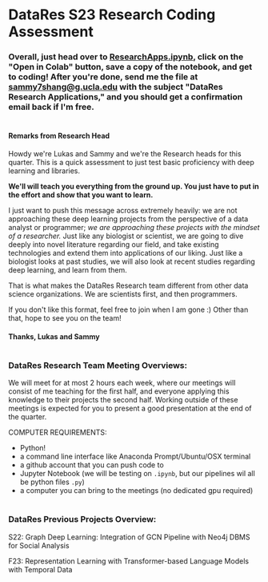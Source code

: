 
# DataRes S23 Research Coding Assessment

### Overall, just head over to [ResearchApps.ipynb], click on the "Open in Colab" button, save a copy of the notebook, and get to coding! After you're done, send me the file at sammy7shang@g.ucla.edu with the subject "DataRes Research Applications," and you should get a confirmation email back if I'm free.

#

#### Remarks from Research Head

Howdy we're Lukas and Sammy and we're the Research heads for this quarter.  This is a quick assessment to just test basic proficiency with deep learning and libraries.

**We'll will teach you everything from the ground up. You just have to put in the effort and show that you want to learn.**

I just want to push this message across extremely heavily: we are not approaching these deep learning projects from the perspective of a data analyst or programmer; *we are approaching these projects with the mindset of a researcher.* Just like any biologist or scientist, we are going to dive deeply into novel literature regarding our field, and take existing technologies and extend them into applications of our liking. Just like a biologist looks at past studies, we will also look at recent studies regarding deep learning, and learn from them.

That is what makes the DataRes Research team different from other data science organizations. We are scientists first, and then programmers.

If you don't like this format, feel free to join when I am gone :) Other than that, hope to see you on the team!

#### Thanks, Lukas and Sammy

#
### DataRes Research Team Meeting Overviews:

We will meet for at most 2 hours each week, where our meetings will consist of me teaching for the first half, and everyone applying this knowledge to their projects the second half. Working outside of these meetings is expected for you to present a good presentation at the end of the quarter.

COMPUTER REQUIREMENTS:
- Python!
- a command line interface like Anaconda Prompt/Ubuntu/OSX terminal
- a github account that you can push code to
- Jupyter Notebook (we will be testing on <code>.ipynb</code>, but our pipelines wil all be python files <code>.py</code>)
- a computer you can bring to the meetings (no dedicated gpu required)
#
### DataRes Previous Projects Overview:
  
  S22: Graph Deep Learning: Integration of GCN Pipeline with Neo4j DBMS for Social Analysis
  
  F23: Representation Learning with Transformer-based Language Models with Temporal Data
  

  [ResearchApps.ipynb]: ResearchApps.ipynb

